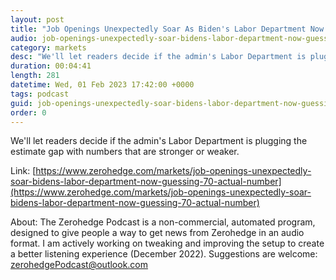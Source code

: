 ```yaml
---
layout: post
title: "Job Openings Unexpectedly Soar As Biden's Labor Department Now Guessing 70% Of The Actual Number"
audio: job-openings-unexpectedly-soar-bidens-labor-department-now-guessing-70-actual-number-0
category: markets
desc: "We'll let readers decide if the admin's Labor Department is plugging the estimate gap with numbers that are stronger or weaker."
duration: 00:04:41
length: 281
datetime: Wed, 01 Feb 2023 17:42:00 +0000
tags: podcast
guid: job-openings-unexpectedly-soar-bidens-labor-department-now-guessing-70-actual-number-0
order: 0
---
```

We'll let readers decide if the admin's Labor Department is plugging the estimate gap with numbers that are stronger or weaker.

Link: [https://www.zerohedge.com/markets/job-openings-unexpectedly-soar-bidens-labor-department-now-guessing-70-actual-number](https://www.zerohedge.com/markets/job-openings-unexpectedly-soar-bidens-labor-department-now-guessing-70-actual-number)

About: The Zerohedge Podcast is a non-commercial, automated program, designed to give people a way to get news from Zerohedge in an audio format.  I am actively working on tweaking and improving the setup to create a better listening experience (December 2022).  Suggestions are welcome: [zerohedgePodcast@outlook.com](mailto:zerohedgePodcast@outlook.com)